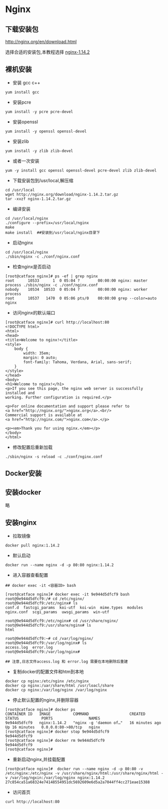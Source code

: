 # Nginx



## 下载安装包

http://nginx.org/en/download.html

选择合适的安装包,本教程选择 [nginx-1.14.2](http://nginx.org/download/nginx-1.14.2.tar.gz) 



## 裸机安装

* 安装 gcc c++

~~~shell
yum install gcc
~~~

* 安装pcre

~~~shell
yum install -y pcre pcre-devel
~~~

* 安装openssl

~~~shell
yum install -y openssl openssl-devel
~~~

* 安装zlib

~~~shell
yum install -y zlib zlib-devel
~~~

* 或者一次安装 

~~~shell
yum -y install gcc openssl openssl-devel pcre-devel zlib zlib-devel
~~~

* 下载安装包到/usr/local,解压缩

~~~shell
cd /usr/local
wget http://nginx.org/download/nginx-1.14.2.tar.gz
tar -xvzf nginx-1.14.2.tar.gz
~~~

* 编译安装

~~~shell
cd /usr/local/nginx
./configure --prefix=/usr/local/nginx
make
make install  ##安装到/usr/local/nginx目录下
~~~

* 启动nginx

~~~ shell
cd /usr/local/nginx
./sbin/nginx -c ./conf/nginx.conf
~~~

* 检查nginx是否启动

~~~shell
[root@catface nginx]# ps -ef | grep nginx
root      10533      1  0 05:04 ?        00:00:00 nginx: master process ./sbin/nginx -c ./conf/nginx.conf
nobody    10534  10533  0 05:04 ?        00:00:00 nginx: worker process
root      10537   1470  0 05:06 pts/0    00:00:00 grep --color=auto nginx
~~~

* 访问nginx的默认端口

~~~shell
[root@catface nginx]# curl http://localhost:80
<!DOCTYPE html>
<html>
<head>
<title>Welcome to nginx!</title>
<style>
    body {
        width: 35em;
        margin: 0 auto;
        font-family: Tahoma, Verdana, Arial, sans-serif;
    }
</style>
</head>
<body>
<h1>Welcome to nginx!</h1>
<p>If you see this page, the nginx web server is successfully installed and
working. Further configuration is required.</p>

<p>For online documentation and support please refer to
<a href="http://nginx.org/">nginx.org</a>.<br/>
Commercial support is available at
<a href="http://nginx.com/">nginx.com</a>.</p>

<p><em>Thank you for using nginx.</em></p>
</body>
</html>
~~~

* 修改配置后重新加载

~~~shell
./sbin/nginx -s reload -c ./conf/nginx.conf
~~~



## Docker安装



## 安装docker

略

## 安装nginx

* 拉取镜像

~~~shell
docker pull nginx:1.14.2
~~~

* 默认启动

~~~shell
docker run --name nginx -d -p 80:80 nginx:1.14.2
~~~

* 进入容器查看配置

~~~ shell
## docker exec -it <容器ID> bash

[root@catface nginx]# docker exec -it 9e944d5dfcf9 bash
root@9e944d5dfcf9:/# cd /etc/nginx/
root@9e944d5dfcf9:/etc/nginx# ls
conf.d	fastcgi_params	koi-utf  koi-win  mime.types  modules  nginx.conf  scgi_params	uwsgi_params  win-utf

root@9e944d5dfcf9:/etc/nginx# cd /usr/share/nginx/
root@9e944d5dfcf9:/usr/share/nginx# ls
html

root@9e944d5dfcf9:~# cd /var/log/nginx/
root@9e944d5dfcf9:/var/log/nginx# ls
access.log  error.log
root@9e944d5dfcf9:/var/log/nginx#

## 注意,日志文件access.log 和 error.log 需要在本地删除后重建
~~~

* 复制docker的配置文件和htm到本地

~~~shell
docker cp nginx:/etc/nginx /etc/nginx
docker cp nginx:/uar/share/html /usr/loacl/share
docker cp nginx:/var/log/nginx /var/log/nginx
~~~

* 停止默认配置的nginx,并删除容器

~~~shell
[root@catface nginx]# docker ps
CONTAINER ID   IMAGE          COMMAND                  CREATED          STATUS          PORTS                NAMES
9e944d5dfcf9   nginx:1.14.2   "nginx -g 'daemon of…"   16 minutes ago   Up 16 minutes   0.0.0.0:80->80/tcp   nginx
[root@catface nginx]# docker stop 9e944d5dfcf9
9e944d5dfcf9
[root@catface nginx]# docker rm 9e944d5dfcf9
9e944d5dfcf9
[root@catface nginx]#
~~~

* 重新启动nginx,并挂载配置

~~~shell
[root@catface nginx]#  docker run --name nginx -d -p 80:80 -v /etc/nginx:/etc/nginx -v /usr/share/nginx/html:/usr/share/nginx/html -v /var/log/ngxin:/var/log/nginx nginx:1.14.2
27c854ca51a68324e74148554951dc5692609e6d5a2a7044ff4cc271eae15388
~~~

* 访问首页

~~~shell
curl http://localhost:80
~~~

